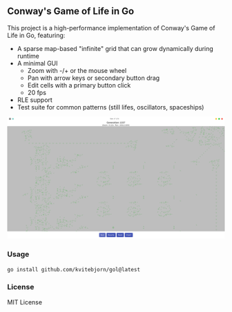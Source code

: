## Conway's Game of Life in Go

This project is a high-performance implementation of Conway's Game of Life in Go, featuring:

- A sparse map-based "infinite" grid that can grow dynamically during runtime
- A minimal GUI
  - Zoom with -/+ or the mouse wheel
  - Pan with arrow keys or secondary button drag
  - Edit cells with a primary button click
  - 20 fps
- RLE support 
- Test suite for common patterns (still lifes, oscillators, spaceships)

![Screenshot](assets/gol.png)

### Usage

```sh
go install github.com/kvitebjorn/gol@latest
```

### License

MIT License
